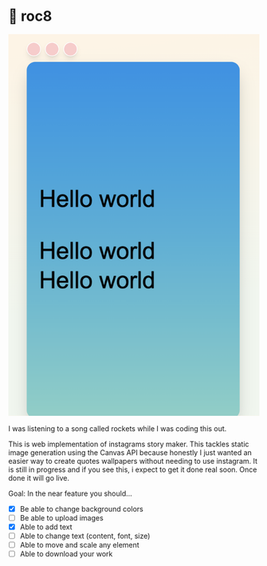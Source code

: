 # 🚀 roc8

![Screenshot](/public/ss.png)

I was listening to a song called rockets while I was coding this out.

This is web implementation of instagrams story maker. This tackles static image generation using the Canvas API because honestly I just wanted an easier way to create quotes wallpapers without needing to use instagram. It is still in progress and if you see this, i expect to get it done real soon. Once done it will go live.

Goal: In the near feature you should...

- [x] Be able to change background colors
- [ ] Be able to upload images
- [x] Able to add text
- [ ] Able to change text (content, font, size)
- [ ] Able to move and scale any element
- [ ] Able to download your work
